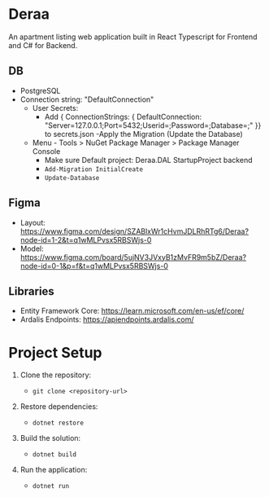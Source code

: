 # Deraa
An apartment listing web application built in React Typescript for Frontend and C# for Backend.

## DB

- PostgreSQL
- Connection string: "DefaultConnection"
  - User Secrets:
    - Add { ConnectionStrings: { DefaultConnection: "Server=127.0.0.1;Port=5432;Userid=<YOUR USERID>;Password=<YOUR PSW>;Database=<YOUR DB>;" }} to secrets.json
-Apply the Migration (Update the Database)
  - Menu - Tools > NuGet Package Manager > Package Manager Console
    - Make sure Default project:  Deraa.DAL StartupProject backend
    - `Add-Migration InitialCreate`
    - `Update-Database `

## Figma

- Layout: https://www.figma.com/design/SZABlxWr1cHvmJDLRhRTg6/Deraa?node-id=1-2&t=q1wMLPvsx5RBSWjs-0
- Model: https://www.figma.com/board/5ujNV3JVxyB1zMvFR9m5bZ/Deraa?node-id=0-1&p=f&t=q1wMLPvsx5RBSWjs-0

## Libraries

- Entity Framework Core: https://learn.microsoft.com/en-us/ef/core/
- Ardalis Endpoints: https://apiendpoints.ardalis.com/

# Project Setup

1. Clone the repository:
   
   - `git clone <repository-url>`

2. Restore dependencies:

    - `dotnet restore`

3. Build the solution:

    - `dotnet build`

4. Run the application:

    - `dotnet run`


